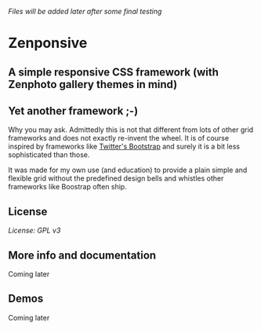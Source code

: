 *Files will be added later after some final testing*

Zenponsive 
==========
A simple responsive CSS framework (with Zenphoto gallery themes in mind)
----------------------------
Yet another framework ;-) 
---------------------------
Why you may ask. Admittedly this is not that different from lots of other grid frameworks and does not exactly re-invent the wheel. It is of course inspired by frameworks like [Twitter's Bootstrap](http://twitter.github.io/bootstrap/) and surely it is a bit less sophisticated than those.

It was made for my own use (and education) to provide a plain simple and flexible grid without the predefined design bells and whistles other frameworks like Boostrap often ship.

License
----------
*License: GPL v3*

More info and documentation
--------
Coming later

Demos
---------
Coming later